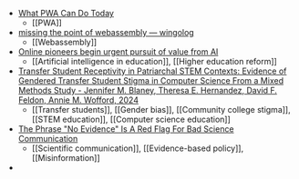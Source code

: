 - [What PWA Can Do Today](https://whatpwacando.today/)
	- [[PWA]]
- [missing the point of webassembly — wingolog](https://wingolog.org/archives/2024/01/08/missing-the-point-of-webassembly)
	- [[Webassembly]]
- [Online pioneers begin urgent pursuit of value from AI](https://www.insidehighered.com/news/tech-innovation/artificial-intelligence/2024/01/04/online-pioneers-begin-urgent-pursuit-value)
	- [[Artificial intelligence in education]], [[Higher education reform]]
- [Transfer Student Receptivity in Patriarchal STEM Contexts: Evidence of Gendered Transfer Student Stigma in Computer Science From a Mixed Methods Study - Jennifer M. Blaney, Theresa E. Hernandez, David F. Feldon, Annie M. Wofford, 2024](https://journals.sagepub.com/doi/abs/10.1177/00915521231218233)
	- [[Transfer students]], [[Gender bias]], [[Community college stigma]], [[STEM education]], [[Computer science education]]
- [The Phrase "No Evidence" Is A Red Flag For Bad Science Communication](https://www.astralcodexten.com/p/the-phrase-no-evidence-is-a-red-flag)
	- [[Scientific communication]], [[Evidence-based policy]], [[Misinformation]]
-